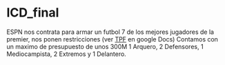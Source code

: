 # ICD_final

ESPN nos contrata para armar un futbol 7 de los mejores jugadores de la premier, nos ponen restricciones (ver [TPF](https://docs.google.com/document/d/1U9Bh0QEf6swrDlOawXrwRz96USKTH6iqndmHerhJBoU/edit) en google Docs)
Contamos con un maximo de presupuesto de unos 300M
1 Arquero, 2 Defensores, 1 Mediocampista, 2 Extremos y 1 Delantero.
